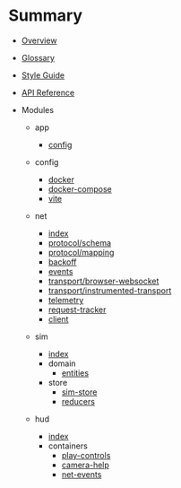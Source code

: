# Summary

- [Overview](index.md)
- [Glossary](glossary.md)
- [Style Guide](style-guide.md)
- [API Reference](api-reference.md)

- Modules
  - app
    - [config](modules/app/config.md)

  - config
    - [docker](modules/config/docker.md)
    - [docker-compose](modules/config/docker-compose.md)
    - [vite](modules/config/vite.md)

  - net
    - [index](modules/net/index.md)
    - [protocol/schema](modules/net/protocol/schema.md)
    - [protocol/mapping](modules/net/protocol/mapping.md)
    - [backoff](modules/net/backoff.md)
    - [events](modules/net/events.md)
    - [transport/browser-websocket](modules/net/transport/browser-websocket.md)
    - [transport/instrumented-transport](modules/net/transport/instrumented-transport.md)
    - [telemetry](modules/net/telemetry.md)
    - [request-tracker](modules/net/request-tracker.md)
    - [client](modules/net/client.md)

  - sim
    - [index](modules/sim/index.md)
    - domain
      - [entities](modules/sim/domain/entities.md)
    - store
      - [sim-store](modules/sim/store/sim-store.md)
      - [reducers](modules/sim/store/reducers.md)

  - hud
    - [index](modules/hud/index.md)
    - containers
      - [play-controls](modules/hud/containers/play-controls.md)
      - [camera-help](modules/hud/containers/camera-help.md)
      - [net-events](modules/hud/containers/net-events.md)
